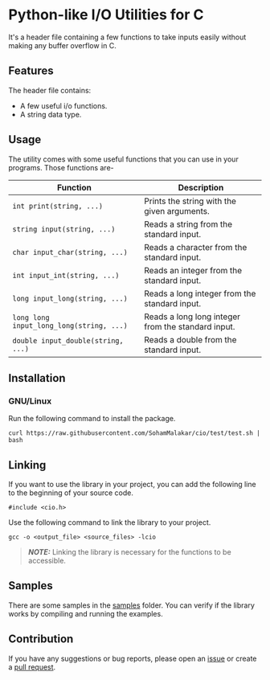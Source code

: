 # Python-like I/O Utilities for C

It's a header file containing a few functions to take inputs easily without making any buffer overflow in C.

## Features

The header file contains:
- A few useful i/o functions.
- A string data type.

## Usage

The utility comes with some useful functions that you can use in your programs.
Those functions are-

| Function                                 | Description                                        |
| ---------------------------------------- | -------------------------------------------------- |
| `int print(string, ...)`                 | Prints the string with the given arguments.        |
| `string input(string, ...)`              | Reads a string from the standard input.            |
| `char input_char(string, ...)`           | Reads a character from the standard input.         |
| `int input_int(string, ...)`             | Reads an integer from the standard input.          |
| `long input_long(string, ...)`           | Reads a long integer from the standard input.      |
| `long long input_long_long(string, ...)` | Reads a long long integer from the standard input. |
| `double input_double(string, ...)`       | Reads a double from the standard input.            |

## Installation

### GNU/Linux

Run the following command to install the package.

```
curl https://raw.githubusercontent.com/SohamMalakar/cio/test/test.sh | bash
```

## Linking

If you want to use the library in your project, you can add the following line to the beginning of your source code.

```
#include <cio.h>
```

Use the following command to link the library to your project.

```
gcc -o <output_file> <source_files> -lcio
```

> **_NOTE:_** Linking the library is necessary for the functions to be accessible.

## Samples

There are some samples in the [samples](https://github.com/SohamMalakar/cio/tree/test/samples/) folder. You can verify if the library works by compiling and running the examples.

## Contribution

If you have any suggestions or bug reports, please open an [issue](https://github.com/SohamMalakar/cio/issues/) or create a [pull request](https://github.com/SohamMalakar/cio/pulls/).
